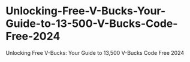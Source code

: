 # Unlocking-Free-V-Bucks-Your-Guide-to-13-500-V-Bucks-Code-Free-2024
Unlocking Free V-Bucks: Your Guide to 13,500 V-Bucks Code Free 2024
